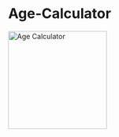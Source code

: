 # Age-Calculator

<img src="https://res.cloudinary.com/practicaldev/image/fetch/s--Fej26hxO--/c_imagga_scale,f_auto,fl_progressive,h_1080,q_auto,w_1080/https://dev-to-uploads.s3.amazonaws.com/uploads/articles/r4js31zzmoudei834bx1.jpg" alt="Age Calculator" height='200px' width='200px'>
